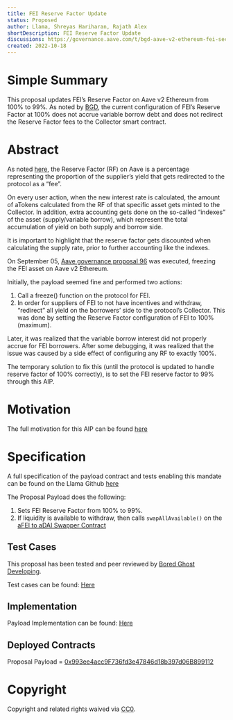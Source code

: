 ```yaml
---
title: FEI Reserve Factor Update
status: Proposed
author: Llama, Shreyas Hariharan, Rajath Alex
shortDescription: FEI Reserve Factor Update
discussions: https://governance.aave.com/t/bgd-aave-v2-ethereum-fei-security-report/10251
created: 2022-10-18
---
```


# Simple Summary

This proposal updates FEI’s Reserve Factor on Aave v2 Ethereum from 100% to 99%. As noted by [BGD](https://governance.aave.com/t/bgd-aave-v2-ethereum-fei-security-report/10251), the current configuration of FEI’s Reserve Factor at 100% does not accrue variable borrow debt and does not redirect the Reserve Factor fees to the Collector smart contract.

# Abstract

As noted [here](https://governance.aave.com/t/bgd-aave-v2-ethereum-fei-security-report/10251), the Reserve Factor (RF) on Aave is a percentage representing the proportion of the supplier’s yield that gets redirected to the protocol as a “fee”.

On every user action, when the new interest rate is calculated, the amount of aTokens calculated from the RF of that specific asset gets minted to the Collector. In addition, extra accounting gets done on the so-called “indexes” of the asset (supply/variable borrow), which represent the total accumulation of yield on both supply and borrow side.

It is important to highlight that the reserve factor gets discounted when calculating the supply rate, prior to further accounting like the indexes.

On September 05, [Aave governance proposal 96](https://app.aave.com/governance/proposal/96/) was executed, freezing the FEI asset on Aave v2 Ethereum.

Initially, the payload seemed fine and performed two actions:
1. Call a freeze() function on the protocol for FEI.
2. In order for suppliers of FEI to not have incentives and withdraw, “redirect” all yield on the borrowers’ side to the protocol’s Collector. This was done by setting the Reserve Factor configuration of FEI to 100% (maximum).

Later, it was realized that the variable borrow interest did not properly accrue for FEI borrowers. After some debugging, it was realized that the issue was caused by a side effect of configuring any RF to exactly 100%.

The temporary solution to fix this (until the protocol is updated to handle reserve factor of 100% correctly), is to set the FEI reserve factor to 99% through this AIP.

# Motivation

The full motivation for this AIP can be found [here](https://governance.aave.com/t/bgd-aave-v2-ethereum-fei-security-report/10251)

# Specification

A full specification of the payload contract and tests enabling this mandate can be found on the Llama Github [here](https://github.com/llama-community/aave-fei-rf-update)

The Proposal Payload does the following:
1. Sets FEI Reserve Factor from 100% to 99%.
2. If liquidity is available to withdraw, then calls `swapAllAvailable()` on the [aFEI to aDAI Swapper Contract](https://etherscan.io/address/0x9A953AC1090C7014D00FD205D89c6BA1C219Af8b)

## Test Cases

This proposal has been tested and peer reviewed by [Bored Ghost Developing](https://twitter.com/bgdlabs).

Test cases can be found: [Here](https://github.com/llama-community/aave-fei-rf-update/blob/main/src/test/ProposalPayloadE2E.t.sol)

## Implementation

Payload Implementation can be found: [Here](https://github.com/llama-community/aave-fei-rf-update/blob/main/src/ProposalPayload.sol)

## Deployed Contracts

Proposal Payload = [0x993ee4acc9F736fd3e47846d18b397d06B899112](https://etherscan.io/address/0x993ee4acc9f736fd3e47846d18b397d06b899112)

# Copyright

Copyright and related rights waived via [CC0](https://creativecommons.org/publicdomain/zero/1.0/).
